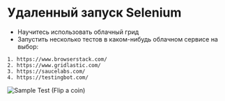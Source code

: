 # Удаленный запуск Selenium 

* Научитесь использовать облачный грид
* Запустить несколько тестов в каком-нибудь облачном сервисе на выбор:

```
1. https://www.browserstack.com/
2. https://www.gridlastic.com/
3. https://saucelabs.com/
4. https://testingbot.com/
```

![Sample Test (Flip a coin)](https://cloclo18.datacloudmail.ru/weblink/view/zgHJ/2geup8mgZ?etag=E1C334A3433EAF3FBDF561B9930F9F10B34C96FC&key=ade479aba2f11a4077d805cb681ebdff8284b9fd)